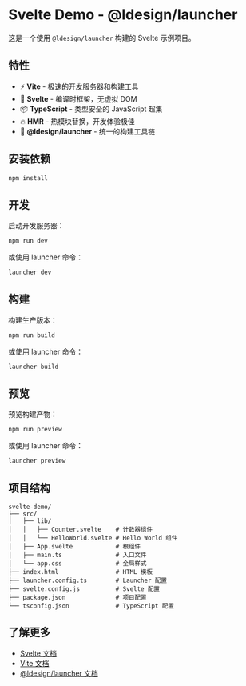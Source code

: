 # Svelte Demo - @ldesign/launcher

这是一个使用 `@ldesign/launcher` 构建的 Svelte 示例项目。

## 特性

- ⚡️ **Vite** - 极速的开发服务器和构建工具
- 🎨 **Svelte** - 编译时框架，无虚拟 DOM
- 📦 **TypeScript** - 类型安全的 JavaScript 超集
- 🔥 **HMR** - 热模块替换，开发体验极佳
- 🚀 **@ldesign/launcher** - 统一的构建工具链

## 安装依赖

```bash
npm install
```

## 开发

启动开发服务器：

```bash
npm run dev
```

或使用 launcher 命令：

```bash
launcher dev
```

## 构建

构建生产版本：

```bash
npm run build
```

或使用 launcher 命令：

```bash
launcher build
```

## 预览

预览构建产物：

```bash
npm run preview
```

或使用 launcher 命令：

```bash
launcher preview
```

## 项目结构

```
svelte-demo/
├── src/
│   ├── lib/
│   │   ├── Counter.svelte    # 计数器组件
│   │   └── HelloWorld.svelte # Hello World 组件
│   ├── App.svelte            # 根组件
│   ├── main.ts               # 入口文件
│   └── app.css               # 全局样式
├── index.html                # HTML 模板
├── launcher.config.ts        # Launcher 配置
├── svelte.config.js          # Svelte 配置
├── package.json              # 项目配置
└── tsconfig.json             # TypeScript 配置
```

## 了解更多

- [Svelte 文档](https://svelte.dev/)
- [Vite 文档](https://vitejs.dev/)
- [@ldesign/launcher 文档](../../README.md)

